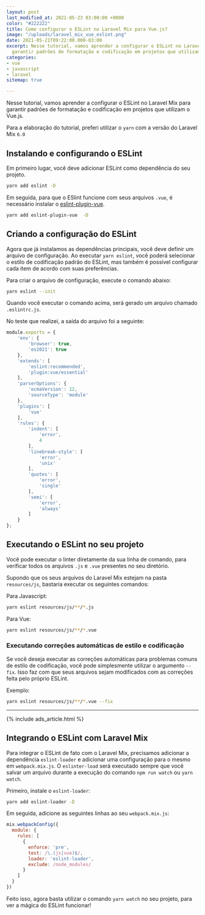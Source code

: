```yaml
---
layout: post
last_modified_at: 2021-05-23 03:00:00 +0000
color: "#222222"
title: Como configurar o ESLint no Laravel Mix para Vue.js?
image: "/uploads/laravel_mix_vue_eslint.png"
date: 2021-05-21T09:22:00.000-03:00
excerpt: Nesse tutorial, vamos aprender a configurar o ESLint no Laravel Mix para
  garantir padrões de formatação e codificação em projetos que utilizam o Vue.js.
categories:
- vue
- javascript
- laravel
sitemap: true

---
```

Nesse tutorial, vamos aprender a configurar o ESLint no Laravel Mix para garantir padrões de formatação e codificação em projetos que utilizam o Vue.js.

Para a elaboração do tutorial, preferi utilizar o `yarn` com a versão do Laravel Mix `6.0`


## Instalando e configurando o ESLint

Em primeiro lugar, você deve adicionar ESLint como dependência do seu projeto.

```bash
yarn add eslint -D
```


Em seguida, para que o ESlint funcione com seus arquivos `.vue`, é necessário instalar o [eslint-plugin-vue](https://github.com/vuejs/eslint-plugin-vue).



```bash
yarn add eslint-plugin-vue  -D
```

## Criando a configuração do ESLint

Agora que já instalamos as dependências principais, você deve definir um arquivo de configuração. Ao executar `yarn eslint`, você poderá selecionar o estilo de codificação padrão do ESLint, mas também é possível configurar cada item de acordo com suas preferências.

Para criar o arquivo de configuração, execute o comando abaixo:

```bash
yarn eslint --init
```

Quando você executar o comando acima, será gerado um arquivo chamado `.eslintrc.js`. 

No teste que realizei, a saída do arquivo foi a seguinte:

```javascript
module.exports = {
    'env': {
        'browser': true,
        'es2021': true
    },
    'extends': [
        'eslint:recommended',
        'plugin:vue/essential'
    ],
    'parserOptions': {
        'ecmaVersion': 12,
        'sourceType': 'module'
    },
    'plugins': [
        'vue'
    ],
    'rules': {
        'indent': [
            'error',
            4
        ],
        'linebreak-style': [
            'error',
            'unix'
        ],
        'quotes': [
            'error',
            'single'
        ],
        'semi': [
            'error',
            'always'
        ]
    }
};
```

## Executando o ESLint no seu projeto

Você pode executar o linter diretamente da sua linha de comando, para verificar todos os arquivos `.js` e `.vue` presentes no seu diretório.

Supondo que os seus arquivos do Laravel Mix estejam na pasta `resources/js`, bastaria executar os seguintes comandos:

Para Javascript:

```bash
yarn eslint resources/js/**/*.js
```

Para Vue:

```bash
yarn eslint resources/js/**/*.vue
```

### Executando correções automáticas de estilo e codificação

Se você deseja executar as correções automáticas para problemas comuns de estilo de codificação, você pode simplesmente utilizar o argumento `--fix`. Isso faz com que seus arquivos sejam modificados com as correções feita pelo próprio ESLint.

Exemplo:

```bash
yarn eslint resources/js/**/*.vue --fix
```

<hr>

{% include ads_article.html %}

## Integrando o ESLint com Laravel Mix

Para integrar o ESLint de fato com o Laravel Mix, precisamos adicionar a dependência `eslint-loader` e adicionar uma configuração para o mesmo em `webpack.mix.js`. O `eslinter-load` será executado sempre que você salvar um arquivo durante a execução do comando `npm run watch` ou `yarn watch`.

Primeiro, instale o `eslint-loader`:

```bash
yarn add eslint-loader -D
```

Em seguida, adicione as seguintes linhas ao seu `webpack.mix.js`:

```javascript
mix.webpackConfig({
  module: {
    rules: [
      {
        enforce: 'pre',
        test: /\.(js|vue)$/,
        loader: 'eslint-loader',
        exclude: /node_modules/
      }
    ]
  }
})
```

Feito isso, agora basta utilizar o comando `yarn watch` no seu projeto, para ver a mágica do ESLint funcionar!